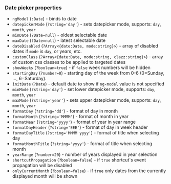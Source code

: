 ### Date picker properties
  - `ngModel` (`:Date`) - binds to date
  - `datepickerMode` (`?string='day'`) - sets datepicker mode, supports: `day`, `month`, `year`
  - `minDate` (`?Date=null`) - oldest selectable date
  - `maxDate` (`?Date=null`) - latest selectable date
  - `dateDisabled` (`?Array<{date:Date, mode:string}>`) - array of disabled dates if `mode` is `day`, or years, etc.
  - `customClass` (`?Array<{date:Date, mode:string, clazz:string}>`) - array of custom css classes to be applied to targeted dates
  - `showWeeks` (`?boolean=true`) - if `false` week numbers will be hidden
  - `startingDay` (`?number=0`) - starting day of the week from 0-6 (0=Sunday, ..., 6=Saturday).
  - `initDate` (`?Date`) - default date to show if `ng-model` value is not specified
  - `minMode` (`?string='day'`) - set lower datepicker mode, supports: `day`, `month`, `year`
  - `maxMode` (`?string='year'`) - sets upper datepicker mode, supports: `day`, `month`, `year`
  - `formatDay` (`?string='dd'`) - format of day in month
  - `formatMonth` (`?string='MMMM'`) - format of month in year
  - `formatMear` (`?string='yyyy'`) - format of year in year range
  - `formatDayHeader` (`?string='EEE'`) - format of day in week header
  - `formatDayTitle` (`?string='MMMM yyyy'`) - format of title when selecting day
  - `formatMonthTitle` (`?string='yyyy'`) - format of title when selecting month
  - `yearRange` (`?number=20`) - number of years displayed in year selection
  - `shortcutPropagation` (`?boolean=false`) - if `true` shortcut`s event propagation will be disabled
  - `onlyCurrentMonth` (`?boolean=false`) - if `true` only dates from the currently displayed month will be shown


